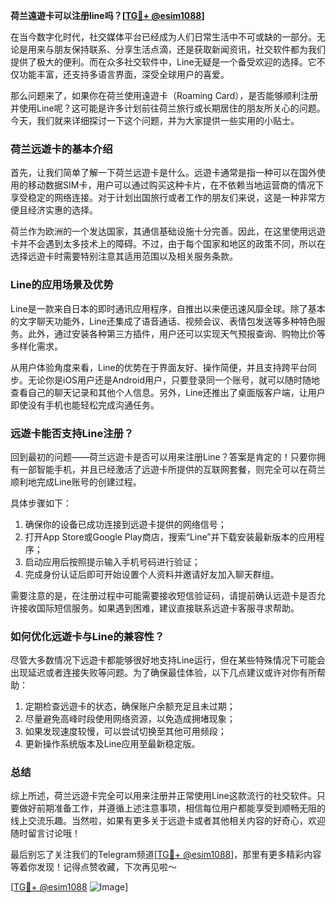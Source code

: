 **荷兰遠遊卡可以注册line吗？[[TG💪+ @esim1088](https://t.me/s/esim1088)]**

在当今数字化时代，社交媒体平台已经成为人们日常生活中不可或缺的一部分。无论是用来与朋友保持联系、分享生活点滴，还是获取新闻资讯，社交软件都为我们提供了极大的便利。而在众多社交软件中，Line无疑是一个备受欢迎的选择。它不仅功能丰富，还支持多语言界面，深受全球用户的喜爱。

那么问题来了，如果你在荷兰使用遠遊卡（Roaming Card），是否能够顺利注册并使用Line呢？这可能是许多计划前往荷兰旅行或长期居住的朋友所关心的问题。今天，我们就来详细探讨一下这个问题，并为大家提供一些实用的小贴士。

### 荷兰远遊卡的基本介绍

首先，让我们简单了解一下荷兰远遊卡是什么。远遊卡通常是指一种可以在国外使用的移动数据SIM卡，用户可以通过购买这种卡片，在不依赖当地运营商的情况下享受稳定的网络连接。对于计划出国旅行或者工作的朋友们来说，这是一种非常方便且经济实惠的选择。

荷兰作为欧洲的一个发达国家，其通信基础设施十分完善。因此，在这里使用远遊卡并不会遇到太多技术上的障碍。不过，由于每个国家和地区的政策不同，所以在选择远遊卡时需要特别注意其适用范围以及相关服务条款。

### Line的应用场景及优势

Line是一款来自日本的即时通讯应用程序，自推出以来便迅速风靡全球。除了基本的文字聊天功能外，Line还集成了语音通话、视频会议、表情包发送等多种特色服务。此外，通过安装各种第三方插件，用户还可以实现天气预报查询、购物比价等多样化需求。

从用户体验角度来看，Line的优势在于界面友好、操作简便，并且支持跨平台同步。无论你是iOS用户还是Android用户，只要登录同一个账号，就可以随时随地查看自己的聊天记录和其他个人信息。另外，Line还推出了桌面版客户端，让用户即使没有手机也能轻松完成沟通任务。

### 远遊卡能否支持Line注册？

回到最初的问题——荷兰远遊卡是否可以用来注册Line？答案是肯定的！只要你拥有一部智能手机，并且已经激活了远遊卡所提供的互联网套餐，则完全可以在荷兰顺利地完成Line账号的创建过程。

具体步骤如下：
1. 确保你的设备已成功连接到远遊卡提供的网络信号；
2. 打开App Store或Google Play商店，搜索“Line”并下载安装最新版本的应用程序；
3. 启动应用后按照提示输入手机号码进行验证；
4. 完成身份认证后即可开始设置个人资料并邀请好友加入聊天群组。

需要注意的是，在注册过程中可能需要接收短信验证码，请提前确认远遊卡是否允许接收国际短信服务。如果遇到困难，建议直接联系远遊卡客服寻求帮助。

### 如何优化远遊卡与Line的兼容性？

尽管大多数情况下远遊卡都能够很好地支持Line运行，但在某些特殊情况下可能会出现延迟或者连接失败等问题。为了确保最佳体验，以下几点建议或许对你有所帮助：

1. 定期检查远遊卡的状态，确保账户余额充足且未过期；
2. 尽量避免高峰时段使用网络资源，以免造成拥堵现象；
3. 如果发现速度较慢，可以尝试切换至其他可用频段；
4. 更新操作系统版本及Line应用至最新稳定版。

### 总结

综上所述，荷兰远遊卡完全可以用来注册并正常使用Line这款流行的社交软件。只要做好前期准备工作，并遵循上述注意事项，相信每位用户都能享受到顺畅无阻的线上交流乐趣。当然啦，如果有更多关于远遊卡或者其他相关内容的好奇心，欢迎随时留言讨论哦！

最后别忘了关注我们的Telegram频道[[TG💪+ @esim1088](https://t.me/s/esim1088)]，那里有更多精彩内容等着你发现！记得点赞收藏，下次再见啦～

[[TG💪+ @esim1088](https://t.me/s/esim1088) ![Image](https://i.postimg.cc/4NQfJmqS/Snipaste-2025-05-13-00-14-12.png)]